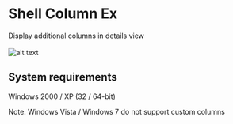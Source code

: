 # Shell Column Ex
Display additional columns in details view
<br><br>
![alt text](https://github.com/T800G/ShellColumnEx/blob/master/shcolumn.png)<br>
## System requirements
Windows 2000 / XP (32 / 64-bit)

Note: Windows Vista / Windows 7 do not support custom columns
